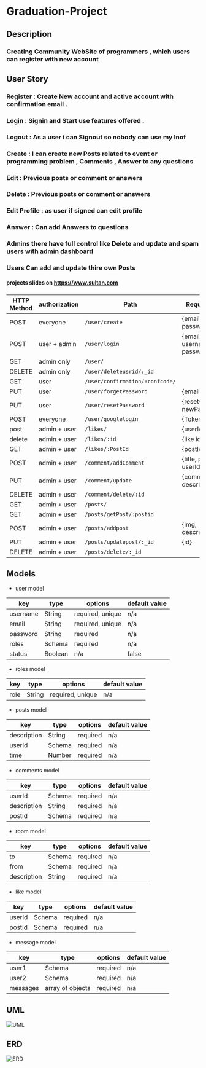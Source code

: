 # Graduation-Project

## Description
### Creating Community WebSite of programmers , which users can register with new account 

## User Story 
 ### Register : Create New account and active account with confirmation email .
 ### Login : Signin and Start use features offered .
 ### Logout : As a user i can Signout so nobody can use my Inof
 ### Create : I can create new Posts related to event or programming problem , Comments , Answer to any questions
 ### Edit : Previous posts or comment or answers
 ### Delete : Previous posts or comment or answers
 ### Edit Profile : as user if signed can edit profile
 ### Answer : Can add Answers to questions
 ### Admins there have full control like Delete and update and spam users with admin dashboard
 ### Users Can add and update thire own Posts 
#### projects slides on https://www.sultan.com

###
 HTTP Method  | authorization     |    Path                                |  Request Body
------------- | -----------   | ---------------------------            |----------------------
POST          | everyone      |`/user/create`                          |{email,username, password, role}
POST          | user + admin  |`/user/login`                           |{email or username, password}
GET           | admin only    |`/user/`                                |
DELETE        | admin only    |`/user/deleteusrid/:_id`                |
GET           | user          |`/user/confirmation/:confcode/`         |
PUT           | user          |`/user/forgetPassword`                  |{email}
PUT           | user          |`/user/resetPassword`                   |{resetCode, newPassword}
POST          | everyone      |`/user/googlelogin`                     |{Token id}
post          | admin + user  |`/likes/`                               |{userId, PostId}
delete        | admin + user  |`/likes/:id`                            |{like id}
GET           | admin + user  |`/likes/:PostId`                        |{postId}
POST          | admin + user  |`/comment/addComment`                   |{title, postId, userId}
PUT           | admin + user  |`/comment/update`                       |{commentId, description}
DELETE        | admin + user  |`/comment/delete/:id`                   |
GET           | admin + user  |`/posts/`                               |
GET           | admin + user  |`/posts/getPost/:postid`                |
POST          | admin + user  |`/posts/addpost`                        |{img, description}
PUT           | admin + user  |`/posts/updatepost/:_id`                |{id}
DELETE        | admin + user  |`/posts/delete/:_id`                    |

## Models

- user model

| key        | type            | options          | default value |
| ---------- | --------------- | ---------------- | ------------- |
| username   | String          | required, unique | n/a           |
| email      | String          | required, unique | n/a           |
| password   | String          | required         | n/a           |
| roles      | Schema <roles>  | required         | n/a           |
| status     | Boolean         | n/a              | false         |

- roles model

| key  | type   | options          | default value |
| ---- | ------ | ---------------- | ------------- |
| role | String | required, unique | n/a           |

- posts model

| key         | type              | options  | default value |
| ----------- | ----------------- | -------- | ------------- |
| description | String            | required | n/a           |
| userId      | Schema <user>     | required | n/a           |
| time        | Number            | required | n/a           |

- comments model

| key         | type            | options  | default value |
| ----------- | --------------- | -------- | ------------- |
| userId      | Schema <user>   | required | n/a           |
| description | String          | required | n/a           |
| postId      | Schema <post>   | required | n/a           |

- room model

| key         | type            | options  | default value |
| ----------- | --------------- | -------- | ------------- |
| to          | Schema <user>   | required | n/a           |
| from        | Schema <user>   | required | n/a           |
| description | String          | required | n/a           |

- like model

| key         | type            | options  | default value |
| ----------- | --------------- | -------- | ------------- |
| userId      | Schema <user>   | required | n/a           |
| postId      | Schema <posts> | required | n/a            |

- message model 

| key      | type             | options  | default value |
| -------- | ---------------- | -------- | ------------- |
| user1    | Schema <user>    | required | n/a           |
| user2    | Schema <user>    | required | n/a           |
| messages | array of objects | required | n/a           |

## UML
![UML](./UML.png)




## ERD
![ERD](./ERD.png)

